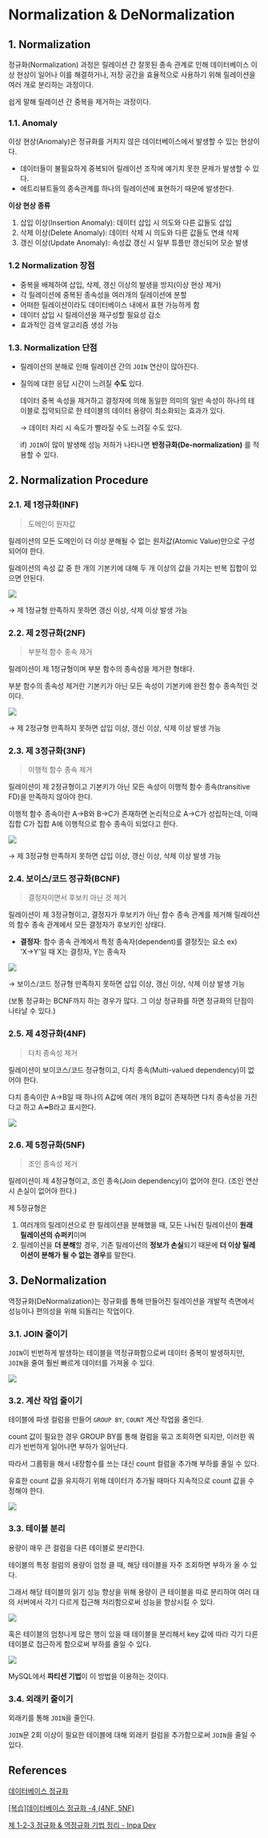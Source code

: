 # Normalization & DeNormalization

## 1. Normalization

정규화(Normalization) 과정은 릴레이션 간 잘못된 종속 관계로 인해 데이터베이스 이상 현상이 일어나 이를 해결하거나, 저장 공간을 효율적으로 사용하기 위해 릴레이션을 여러 개로 분리하는 과정이다.

쉽게 말해 릴레이션 간 중복을 제거하는 과정이다.

### 1.1. Anomaly

이상 현상(Anomaly)은 정규화를 거치지 않은 데이터베이스에서 발생할 수 있는 현상이다.

- 데이터들이 불필요하게 중복되어 릴레이션 조작에 예기치 못한 문제가 발생할 수 있다.
- 애트리뷰트들의 종속관계를 하나의 릴레이션에 표현하기 때문에 발생한다.

**이상 현상 종류**

1. 삽입 이상(Insertion Anomaly): 데이터 삽입 시 의도와 다른 값들도 삽입
2. 삭제 이상(Delete Anomaly): 데이터 삭제 시 의도와 다른 값들도 연쇄 삭제
3. 갱신 이상(Update Anomaly): 속성값 갱신 시 일부 튜플만 갱신되어 모순 발생

### 1.2 Normalization 장점

- 중복을 배제하여 삽입, 삭제, 갱신 이상의 발생을 방지(이상 현상 제거)
- 각 릴레이션에 중복된 종속성을 여러개의 릴레이션에 분할
- 어떠한 릴레이션이라도 데이터베이스 내에서 표현 가능하게 함
- 데이터 삽입 시 릴레이션을 재구성할 필요성 감소
- 효과적인 검색 알고리즘 생성 가능

### 1.3. Normalization 단점

- 릴레이션의 분해로 인해 릴레이션 간의 `JOIN` 연산이 많아진다.
- 질의에 대한 응답 시간이 느려질 **수도** 있다.

  데이터 중복 속성을 제거하고 결정자에 의해 동일한 의미의 일반 속성이 하나의 테이블로 집약되므로 한 테이블의 데이터 용량이 최소화되는 효과가 있다.

  → 데이터 처리 시 속도가 빨라질 수도 느려질 수도 있다.

  if) `JOIN`이 많이 발생해 성능 저하가 나타나면 **반정규화(De-normalization)** 를 적용할 수 있다.


## 2. Normalization Procedure

### **2.1. 제 1정규화(INF)**

> 도메인이 원자값

릴레이션의 모든 도메인이 더 이상 분해될 수 없는 원자값(Atomic Value)만으로 구성되어야 한다.

릴레이션의 속성 값 중 한 개의 기본키에 대해 두 개 이상의 값을 가지는 반복 집합이 있으면 안된다.

![](https://velog.velcdn.com/images/minide/post/369b3f13-9521-421a-9c20-26b3c0519fa6/image.png)

→ 제 1정규형 만족하지 못하면 갱신 이상, 삭제 이상 발생 가능

### **2.2. 제 2정규화(2NF)**

> 부분적 함수 종속 제거

릴레이션이 제 1정규형이며 부분 함수의 종속성을 제거한 형태다.

부분 함수의 종속성 제거란 기본키가 아닌 모든 속성이 기본키에 완전 함수 종속적인 것이다.

![](https://velog.velcdn.com/images/minide/post/c90efc5f-cdcf-4a1b-86c0-d2b905a54fee/image.png)

→ 제 2정규형 만족하지 못하면 삽입 이상, 갱신 이상, 삭제 이상 발생 가능

### **2.3. 제 3정규화(3NF)**

> 이행적 함수 종속 제거

릴레이션이 제 2정규형이고 기본키가 아닌 모든 속성이 이행적 함수 종속(transitive FD)을 만족하지 않아야 한다.

이행적 함수 종속이란 A→B와 B→C가 존재하면 논리적으로 A→C가 성립하는데, 이때 집합 C가 집합 A에 이행적으로 함수 종속이 되었다고 한다.

![](https://velog.velcdn.com/images/minide/post/85882f37-c382-455e-bd08-ec9645ccd6ac/image.png)

→ 제 3정규형 만족하지 못하면 삽입 이상, 갱신 이상, 삭제 이상 발생 가능

### **2.4. 보이스/코드 정규화(BCNF)**

> 결정자이면서 후보키 아닌 것 제거

릴레이션이 제 3정규형이고, 결정자가 후보키가 아닌 함수 종속 관계를 제거해 릴레이션의 함수 종속 관계에서 모든 결정자가 후보키인 상태다.

-  **결정자**: 함수 종속 관계에서 특정 종속자(dependent)를 결정짓는 요소 ex) ‘X→Y’일 때 X는 결정자, Y는 종속자

![](https://velog.velcdn.com/images/minide/post/55c7912e-346b-4c88-a376-b4ac50557915/image.png)

→ 보이스/코드 정규형 만족하지 못하면 삽입 이상, 갱신 이상, 삭제 이상 발생 가능


(보통 정규화는 BCNF까지 하는 경우가 많다. 그 이상 정규화를 하면 정규화의 단점이 나타날 수 있다.)

### **2.5. 제 4정규화(4NF)**

> 다치 종속성 제거

릴레이션이 보이코스/코드 정규형이고, 다치 종속(Multi-valued dependency)이 없어야 한다.

다치 종속이란 A→B일 때 하나의 A값에 여러 개의 B값이 존재하면 다치 종속성을 가진다고 하고 A↠B라고 표시한다.

![](https://velog.velcdn.com/images/minide/post/59fc3437-4f5a-4fa8-9042-74c4b50442f8/image.png)

### **2.6. 제 5정규화(5NF)**

> 조인 종속성 제거

릴레이션이 제 4정규형이고, 조인 종속(Join dependency)이 없어야 한다. (조인 연산 시 손실이 없어야 한다.)

제 5정규형은

1. 여러개의 릴레이션으로 한 릴레이션을 분해했을 때, 모든 나눠진 릴레이션이 **원래 릴레이션의 슈퍼키**이며
2. 릴레이션을 **더 분해**할 경우, 기존 릴레이션의 **정보가 손실**되기 때문에 **더 이상 릴레이션이 분해가 될 수 없는 경우**를 말한다.

## 3. DeNormalization

역정규화(DeNormalization)는 정규화를 통해 만들어진 릴레이션을 개발적 측면에서 성능이나 편의성을 위해 되돌리는 작업이다.

### 3.1. JOIN 줄이기

`JOIN`이 빈번하게 발생하는 테이블을 역정규화함으로써 데이터 중복이 발생하지만, `JOIN`을 줄여 훨씬 빠르게 데이터를 가져올 수 있다.

![](https://velog.velcdn.com/images/minide/post/7d6c43d5-db35-42b9-8a56-5a92c9bb2da9/image.png)

### 3.2. 계산 작업 줄이기

테이블에 파생 컬럼을 만들어 `GROUP BY`, `COUNT` 계산 작업을 줄인다.

count 값이 필요한 경우 GROUP BY를 통해 컬럼을 묶고 조회하면 되지만, 이러한 쿼리가 빈번하게 일어나면 부하가 일어난다.

따라서 그룹핑을 해서 내장함수를 쓰는 대신 count 컬럼을 추가해 부하를 줄일 수 있다.

유효한 count 값을 유지하기 위해 데이터가 추가될 때마다 지속적으로 count 값을 수정해야 한다.

![](https://velog.velcdn.com/images/minide/post/603c147a-746a-4508-b30c-aa287aecd2dd/image.png)

### 3.3. 테이블 분리

용량이 매우 큰 컬럼을 다른 테이블로 분리한다.

테이블의 특정 컬럼의 용량이 엄청 클 때, 해당 테이블을 자주 조회하면 부하가 올 수 있다.

그래서 해당 테이블의 읽기 성능 향상을 위해 용량이 큰 테이블을 따로 분리하여 여러 대의 서버에서 각기 다르게 접근해 처리함으로써 성능을 향상시킬 수 있다.

![](https://velog.velcdn.com/images/minide/post/ebe0582f-b4d2-4d11-996a-41771e908d62/image.png)

혹은 테이블의 엄청나게 많은 행이 있을 때 테이블을 분리해서 key 값에 따라 각기 다른 테이블로 접근하게 함으로써 부하를 줄일 수 있다.

![](https://velog.velcdn.com/images/minide/post/7156d350-4611-4177-a23f-295014c4aa60/image.png)

MySQL에서 **파티션 기법**이 이 방법을 이용하는 것이다.

### 3.4. 외래키 줄이기

외래키를 통해 `JOIN`을 줄인다.

`JOIN`문 2회 이상이 필요한 테이블에 대해 외래키 컬럼을 추가함으로써 `JOIN`을 줄일 수 있다.

## References

[데이터베이스 정규화](https://itwiki.kr/w/데이터베이스_정규화)

[[복습]데이터베이스 정규화 -4 (4NF, 5NF)](https://zzozzomin08.tistory.com/12)

[제 1-2-3 정규화 & 역정규화 기법 정리 - Inpa Dev](https://inpa.tistory.com/entry/DB-%F0%9F%93%9A-%EC%A0%9C-1-2-3-%EC%A0%95%EA%B7%9C%ED%99%94-%EC%97%AD%EC%A0%95%EA%B7%9C%ED%99%94)
